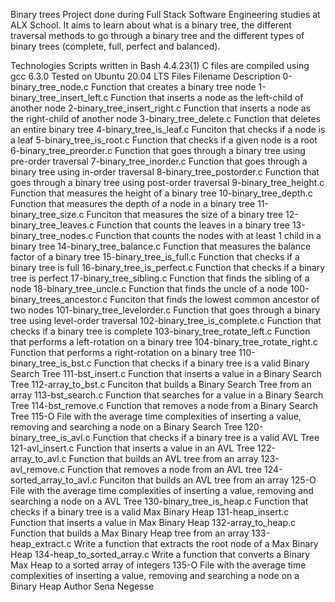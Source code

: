 Binary trees
Project done during Full Stack Software Engineering studies at ALX School. It aims to learn about what is a binary tree, the different traversal methods to go through a binary tree and the different types of binary trees (complete, full, perfect and balanced).

Technologies
Scripts written in Bash 4.4.23(1)
C files are compiled using gcc 6.3.0
Tested on Ubuntu 20.04 LTS
Files
Filename	Description
0-binary_tree_node.c	Function that creates a binary tree node
1-binary_tree_insert_left.c	Function that inserts a node as the left-child of another node
2-binary_tree_insert_right.c	Function that inserts a node as the right-child of another node
3-binary_tree_delete.c	Function that deletes an entire binary tree
4-binary_tree_is_leaf.c	Funciton that checks if a node is a leaf
5-binary_tree_is_root.c	Function that checks if a given node is a root
6-binary_tree_preorder.c	Function that goes through a binary tree using pre-order traversal
7-binary_tree_inorder.c	Function that goes through a binary tree using in-order traversal
8-binary_tree_postorder.c	Function that goes through a binary tree using post-order traversal
9-binary_tree_height.c	Function that measures the height of a binary tree
10-binary_tree_depth.c	Function that measures the depth of a node in a binary tree
11-binary_tree_size.c	Funciton that measures the size of a binary tree
12-binary_tree_leaves.c	Function that counts the leaves in a binary tree
13-binary_tree_nodes.c	Function that counts the nodes with at least 1 child in a binary tree
14-binary_tree_balance.c	Function that measures the balance factor of a binary tree
15-binary_tree_is_full.c	Function that checks if a binary tree is full
16-binary_tree_is_perfect.c	Function that checks if a binary tree is perfect
17-binary_tree_sibling.c	Function that finds the sibling of a node
18-binary_tree_uncle.c	Function that finds the uncle of a node
100-binary_trees_ancestor.c	Funciton that finds the lowest common ancestor of two nodes
101-binary_tree_levelorder.c	Function that goes through a binary tree using level-order traversal
102-binary_tree_is_complete.c	Function that checks if a binary tree is complete
103-binary_tree_rotate_left.c	Function that performs a left-rotation on a binary tree
104-binary_tree_rotate_right.c	Function that performs a right-rotation on a binary tree
110-binary_tree_is_bst.c	Function that checks if a binary tree is a valid Binary Search Tree
111-bst_insert.c	Function that inserts a value in a Binary Search Tree
112-array_to_bst.c	Funciton that builds a Binary Search Tree from an array
113-bst_search.c	Function that searches for a value in a Binary Search Tree
114-bst_remove.c	Function that removes a node from a Binary Search Tree
115-O	File with the average time complexities of inserting a value, removing and searching a node on a Binary Search Tree
120-binary_tree_is_avl.c	Function that checks if a binary tree is a valid AVL Tree
121-avl_insert.c	Function that inserts a value in an AVL Tree
122-array_to_avl.c	Function that builds an AVL tree from an array
123-avl_remove.c	Function that removes a node from an AVL tree
124-sorted_array_to_avl.c	Funciton that builds an AVL tree from an array
125-O	File with the average time complexities of inserting a value, removing and searching a node on a AVL Tree
130-binary_tree_is_heap.c	Function that checks if a binary tree is a valid Max Binary Heap
131-heap_insert.c	Function that inserts a value in Max Binary Heap
132-array_to_heap.c	Function that builds a Max Binary Heap tree from an array
133-heap_extract.c	Write a function that extracts the root node of a Max Binary Heap
134-heap_to_sorted_array.c	Write a function that converts a Binary Max Heap to a sorted array of integers
135-O	File with the average time complexities of inserting a value, removing and searching a node on a Binary Heap
Author
Sena Negesse
